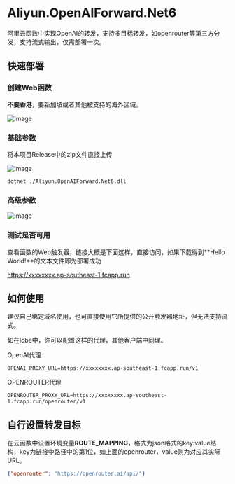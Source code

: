 # Aliyun.OpenAIForward.Net6

阿里云函数中实现OpenAI的转发，支持多目标转发，如openrouter等第三方分发，支持流式输出，仅需部署一次。

## 快速部署

### 创建Web函数
**不要香港**，要新加坡或者其他被支持的海外区域。

![image](https://github.com/user-attachments/assets/e98b990a-80b4-4296-a9d0-bc85e29af603)

### 基础参数

将本项目Release中的zip文件直接上传

![image](https://github.com/user-attachments/assets/bcc646f8-cc83-4097-b255-3686799f070e)

```
dotnet ./Aliyun.OpenAIForward.Net6.dll
```

### 高级参数

![image](https://github.com/user-attachments/assets/60b42bfa-932f-4b8e-a88d-df3445c1e96a)

### 测试是否可用
查看函数的Web触发器，链接大概是下面这样，直接访问，如果下载得到**Hello World!**的文本文件即为部署成功

https://xxxxxxxx.ap-southeast-1.fcapp.run



## 如何使用

建议自己绑定域名使用，也可直接使用它所提供的公开触发器地址，但无法支持流式。

如在lobe中，你可以配置这样的代理，其他客户端中同理。

OpenAI代理
```
OPENAI_PROXY_URL=https://xxxxxxxx.ap-southeast-1.fcapp.run/v1
```

OPENROUTER代理
```
OPENROUTER_PROXY_URL=https://xxxxxxxx.ap-southeast-1.fcapp.run/openrouter/v1
```

## 自行设置转发目标
在云函数中设置环境变量**ROUTE_MAPPING**，格式为json格式的key:value结构，key为链接中路径中的第1位，如上面的openrouter，value则为对应其实际URL。

```json
{"openrouter": "https://openrouter.ai/api/"}
```
